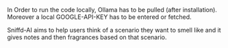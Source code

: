 In Order to run the code locally, Ollama has to be pulled (after installation). Moreover a local GOOGLE-API-KEY has to be entered or fetched.


Sniffd-AI aims to help users think of a scenario they want to smell like and it gives notes and then fragrances based on that scenario.
